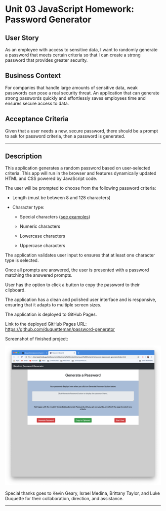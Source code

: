 # Unit 03 JavaScript Homework: Password Generator


## User Story

As an employee with access to sensitive data, I want to randomly generate a password that meets certain criteria so that I can create a strong password that provides greater security.

## Business Context

For companies that handle large amounts of sensitive data, weak passwords can pose a real security threat. An application that can generate strong passwords quickly and effortlessly saves employees time and ensures secure access to data.

## Acceptance Criteria

Given that a user needs a new, secure password, there should be a prompt to ask for password criteria, then a password is generated.

- - -
## Description

This application generates a random password based on user-selected criteria. This app will run in the browser and features dynamically updated HTML and CSS powered by  JavaScript code.

The user will be prompted to choose from the following password criteria:

* Length (must be between 8 and 128 characters)

* Character type:

  * Special characters ([see examples](https://www.owasp.org/index.php/Password_special_characters))

  * Numeric characters

  * Lowercase characters

  * Uppercase characters

The application validates user input to ensures that at least one character type is selected.

Once all prompts are answered, the user is presented with a password matching the answered prompts. 

User has the option to click a button to copy the password to their clipboard.

The application has a clean and polished user interface and is responsive, ensuring that it adapts to multiple screen sizes.

The application is deployed to GitHub Pages.

Link to the deployed GitHub Pages URL:
https://github.com/duquetteman/password-generator

Screenshot of finished project:

![password generator demo](assets/screenshot.png
)


Special thanks goes to Kevin Geary, Israel Medina, Brittany Taylor, and Luke Duquette for their collaboration, direction, and assistance. 
- - -
